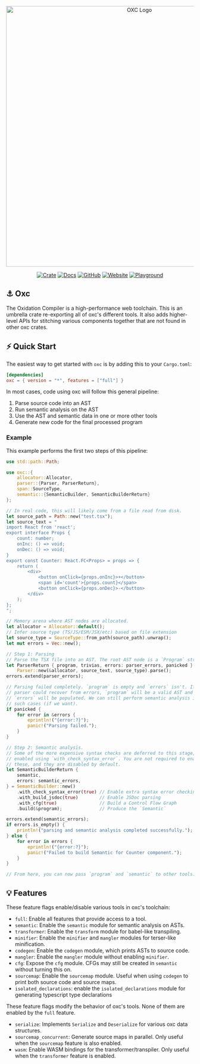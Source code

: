 <p align="center">
  <img alt="OXC Logo" src="https://cdn.jsdelivr.net/gh/oxc-project/oxc-assets/preview-universal.png" width="700">
</p>

<div align="center">

[![Crate][crate-oxc-badge]][crate-oxc-url]
[![Docs][docs-oxc-badge]][docs-oxc-url]
[![GitHub][github-badge]][github-url]
[![Website][website-badge]][website-url]
[![Playground][playground-badge]][playground-url]

</div>

## ⚓ Oxc

The Oxidation Compiler is a high-performance web toolchain. This is an umbrella
crate re-exporting all of oxc's different tools. It also adds higher-level APIs
for stitching various components together that are not found in other oxc
crates.

## ⚡️ Quick Start

The easiest way to get started with `oxc` is by adding this to your `Cargo.toml`:

```toml
[dependencies]
oxc = { version = "*", features = ["full"] }
```

In most cases, code using oxc will follow this general pipeline:

1. Parse source code into an AST
2. Run semantic analysis on the AST
3. Use the AST and semantic data in one or more other tools
4. Generate new code for the final processed program

### Example

This example performs the first two steps of this pipeline:

```rust
use std::path::Path;

use oxc::{
    allocator::Allocator,
    parser::{Parser, ParserReturn},
    span::SourceType,
    semantic::{SemanticBuilder, SemanticBuilderReturn}
};

// In real code, this will likely come from a file read from disk.
let source_path = Path::new("test.tsx");
let source_text = "
import React from 'react';
export interface Props {
    count: number;
    onInc: () => void;
    onDec: () => void;
}
export const Counter: React.FC<Props> = props => {
    return (
        <div>
            <button onClick={props.onInc}>+</button>
            <span id='count'>{props.count}</span>
            <button onClick={props.onDec}>-</button>
        </div>
    );
};
";

// Memory arena where AST nodes are allocated.
let allocator = Allocator::default();
// Infer source type (TS/JS/ESM/JSX/etc) based on file extension
let source_type = SourceType::from_path(source_path).unwrap();
let mut errors = Vec::new();

// Step 1: Parsing
// Parse the TSX file into an AST. The root AST node is a `Program` struct.
let ParserReturn { program, trivias, errors: parser_errors, panicked } =
    Parser::new(&allocator, source_text, source_type).parse();
errors.extend(parser_errors);

// Parsing failed completely. `program` is empty and `errors` isn't. If the
// parser could recover from errors, `program` will be a valid AST and
// `errors` will be populated. We can still perform semantic analysis in
// such cases (if we want).
if panicked {
    for error in &errors {
        eprintln!("{error:?}");
        panic!("Parsing failed.");
    }
}

// Step 2: Semantic analysis.
// Some of the more expensive syntax checks are deferred to this stage, and are
// enabled using `with_check_syntax_error`. You are not required to enable
// these, and they are disabled by default.
let SemanticBuilderReturn {
    semantic,
    errors: semantic_errors,
} = SemanticBuilder::new()
    .with_check_syntax_error(true) // Enable extra syntax error checking
    .with_build_jsdoc(true)        // Enable JSDoc parsing
    .with_cfg(true)                // Build a Control Flow Graph
    .build(&program);              // Produce the `Semantic`

errors.extend(semantic_errors);
if errors.is_empty() {
    println!("parsing and semantic analysis completed successfully.");
} else {
    for error in errors {
        eprintln!("{error:?}");
        panic!("Failed to build Semantic for Counter component.");
    }
}

// From here, you can now pass `program` and `semantic` to other tools.
```

## 💡 Features

These feature flags enable/disable various tools in oxc's toolchain:

- `full`: Enable all features that provide access to a tool.
- `semantic`: Enable the `semantic` module for semantic analysis on ASTs.
- `transformer`: Enable the `transform` module for babel-like transpiling.
- `minifier`: Enable the `minifier` and `mangler` modules for terser-like minification.
- `codegen`: Enable the `codegen` module, which prints ASTs to source code.
- `mangler`: Enable the `mangler` module without enabling `minifier`.
- `cfg`: Expose the `cfg` module. CFGs may still be created in `semantic`
  without turning this on.
- `sourcemap`: Enable the `sourcemap` module. Useful when using `codegen` to
  print both source code and source maps.
- `isolated_declarations`: enable the `isolated_declarations` module for
  generating typescript type declarations

These feature flags modify the behavior of oxc's tools. None of them are enabled
by the `full` feature.

- `serialize`: Implements `Serialize` and `Deserialize` for various oxc data
  structures.
- `sourcemap_concurrent`: Generate source maps in parallel. Only useful when
  the `sourcemap` feature is also enabled.
- `wasm`: Enable WASM bindings for the transformer/transpiler. Only useful when
  the `transformer` feature is enabled.

[crate-oxc-badge]: https://img.shields.io/crates/v/oxc?style=flat-square&logo=rust
[crate-oxc-url]: https://crates.io/crates/oxc
[docs-oxc-badge]: https://img.shields.io/badge/docs.rs-oxc-66c2a5?style=flat-square&logo=rust
[docs-oxc-url]: https://docs.rs/oxc
[github-badge]: https://img.shields.io/badge/GitHub-oxc--project%2Foxc-8da0cb?style=flat-square&logo=github
[github-url]: https://github.com/oxc-project/oxc
[playground-badge]: https://img.shields.io/badge/Playground-blue?color=9BE4E0?style=flat-square
[playground-url]: https://playground.oxc.rs/
[website-badge]: https://img.shields.io/badge/Website-blue?style=flat-square
[website-url]: https://oxc.rs
